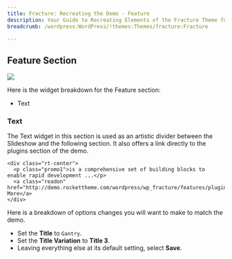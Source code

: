 ```yaml
---
title: Fracture: Recreating the Demo - Feature
description: Your Guide to Recreating Elements of the Fracture Theme for WordPress
breadcrumb: /wordpress:WordPress/!themes:Themes/fracture:Fracture

---
```


Feature Section
-----
![][demo3]

Here is the widget breakdown for the Feature section:

* Text

### Text
The Text widget in this section is used as an artistic divider between the Slideshow and the following section. It also offers a link directly to the plugins section of the demo.

~~~
<div class="rt-center">
  <p class="promo1">is a comprehensive set of building blocks to enable rapid development ...</p>
  <a class="readon" href="http://demo.rockettheme.com/wordpress/wp_fracture/features/plugins/">Read More</a>
</div>
~~~

Here is a breakdown of options changes you will want to make to match the demo.

* Set the **Title** to `Gantry`.
* Set the **Title Variation** to **Title 3**.
* Leaving everything else at its default setting, select **Save**.

[demo3]: assets/wp_fracture_demo_3.jpeg